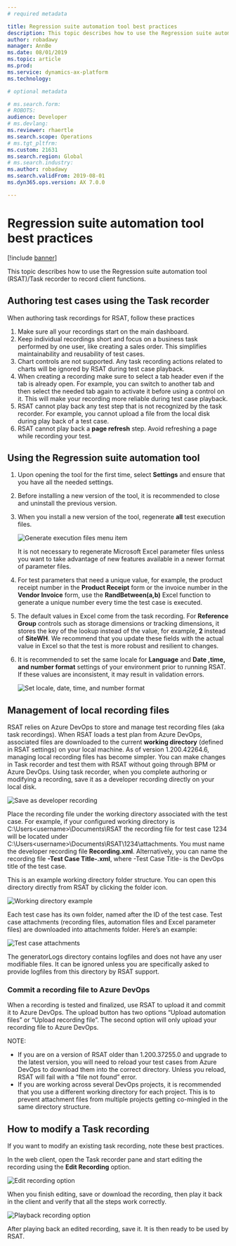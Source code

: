 ```yaml
---
# required metadata

title: Regression suite automation tool best practices
description: This topic describes how to use the Regression suite automation tool (RSAT)/Task recorder to record client functions.
author: robadawy
manager: AnnBe
ms.date: 08/01/2019
ms.topic: article
ms.prod: 
ms.service: dynamics-ax-platform
ms.technology: 

# optional metadata

# ms.search.form: 
# ROBOTS: 
audience: Developer
# ms.devlang: 
ms.reviewer: rhaertle
ms.search.scope: Operations
# ms.tgt_pltfrm: 
ms.custom: 21631
ms.search.region: Global
# ms.search.industry: 
ms.author: robadawy
ms.search.validFrom: 2019-08-01
ms.dyn365.ops.version: AX 7.0.0

---
```


# Regression suite automation tool best practices

[!include [banner](../../includes/banner.md)]

This topic describes how to use the Regression suite automation tool (RSAT)/Task recorder to record client functions.

## Authoring test cases using the Task recorder

When authoring task recordings for RSAT, follow these practices

1. Make sure all your recordings start on the main dashboard.
2. Keep individual recordings short and focus on a business task performed by one user, like creating a sales order. This simplifies maintainability and reusability of test cases.
3. Chart controls are not supported. Any task recording actions related to charts will be ignored by RSAT during test case playback.
4. When creating a recording make sure to select a tab header even if the tab is already open. For example, you can switch to another tab and then select the needed tab again to activate it before using a control on it. This will make your recording more reliable during test case playback.
5. RSAT cannot play back any test step that is not recognized by the task recorder. For example, you cannot upload a file from the local disk during play back of a test case.
6. RSAT cannot play back a **page refresh** step. Avoid refreshing a page while recording your test.

## Using the Regression suite automation tool 

1. Upon opening the tool for the first time, select **Settings** and ensure that you have all the needed settings. 
2. Before installing a new version of the tool, it is recommended to close and uninstall the previous version. 
3. When you install a new version of the tool, regenerate **all** test execution files.
 
    ![Generate execution files menu item](media/generate-execution-files.png)

    It is not necessary to regenerate Microsoft Excel parameter files unless you want to take advantage of new features available in a newer format of parameter files.

4. For test parameters that need a unique value, for example, the product receipt number in the **Product Receipt** form or the invoice number in the **Vendor Invoice** form, use the **RandBetween(a,b)** Excel function to generate a unique number every time the test case is executed.
5. The default values in Excel come from the task recording. For **Reference Group** controls such as storage dimensions or tracking dimensions, it stores the key of the lookup instead of the value, for example, **2** instead of **SiteWH**. We recommend that you update these fields with the actual value in Excel so that the test is more robust and resilient to changes.
6. It is recommended to set the same locale for **Language** and **Date ,time, and number format** settings of your environment prior to running RSAT. If these values are inconsistent, it may result in validation errors.  

  
   ![Set locale, date, time, and number format](media/locale.png)

## Management of local recording files

RSAT relies on Azure DevOps to store and manage test recording files (aka task recordings). When RSAT loads a
test plan from Azure DevOps, associated files are downloaded to the current **working directory** (defined in RSAT
settings) on your local machine.
As of version 1.200.42264.6, managing local recording files has become simpler. You can make changes in Task
recorder and test them with RSAT without going through BPM or Azure DevOps. Using task recorder, when you
complete authoring or modifying a recording, save it as a developer recording directly on your local disk.

![Save as developer recording](media/rsat-save-as-developer-recording.png)

Place the recording file under the working directory associated with the test case. For example, if your configured working directory is C:\Users\<username>\Documents\RSAT the recording file for test case 1234 will be located under C:\Users\<username>\Documents\RSAT\1234\attachments. You must name the developer recording file **Recording.xml**. Alternatively, you can name the recording file **-Test Case Title-.xml**, where -Test Case Title- is the DevOps title of the test case.

This is an example working directory folder structure. You can open this directory directly from RSAT by clicking the folder icon.

![Working directory example](media/rsat-working-directory-example.png)

Each test case has its own folder, named after the ID of the test case. Test case attachments (recording files, automation files and Excel parameter files) are downloaded into attachments folder. Here’s an example: 

![Test case attachments](media/rsat-test-case-attachments.png)

The generatorLogs directory contains logfiles and does not have any user modifiable files. It can be ignored unless you are specifically asked to provide logfiles from this directory by RSAT support.

### Commit a recording file to Azure DevOps
When a recording is tested and finalized, use RSAT to upload it and commit it to Azure DevOps. The upload button has two options “Upload automation files” or “Upload recording file”. The second option will only upload your recording file to Azure DevOps.

NOTE:
-	If you are on a version of RSAT older than 1.200.37255.0 and upgrade to the latest version, you will need to reload your test cases from Azure DevOps to download them into the correct directory. Unless you reload, RSAT will fail with a “file not found” error.
-	If you are working across several DevOps projects, it is recommended that you use a different working directory for each project. This is to prevent attachment files from multiple projects getting co-mingled in the same directory structure.

## How to modify a Task recording

If you want to modify an existing task recording, note these best practices. 

In the web client, open the Task recorder pane and start editing the recording using the **Edit Recording** option.

![Edit recording option](media/edit-recording.png)
  
When you finish editing, save or download the recording, then play it back in the client and verify that all the steps work correctly.

![Playback recording option](media/playback-recording.png)
 
After playing back an edited recording, save it. It is then ready to be used by RSAT.

